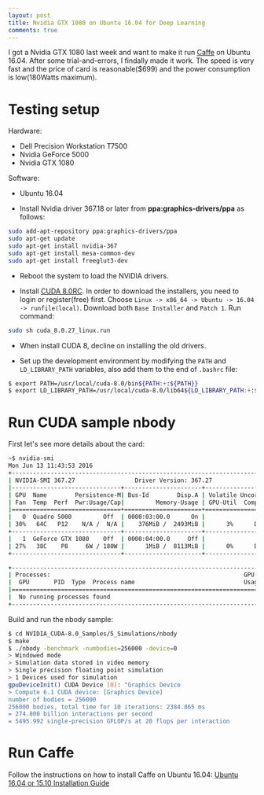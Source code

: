 ```yaml
---
layout: post
title: Nvidia GTX 1080 on Ubuntu 16.04 for Deep Learning
comments: true
---
```


I got a Nvidia GTX 1080 last week and want to make it run [Caffe](http://caffe.berkeleyvision.org/) on Ubuntu 16.04. After some trial-and-errors, I findally made it work. The speed is very fast and the price of card is reasonable($699) and the power consumption is low(180Watts maximum).


# Testing setup

Hardware:

 * Dell Precision Workstation T7500
 * Nvidia GeForce 5000
 * Nvidia GTX 1080
 
Software:

 * Ubuntu 16.04
 
 * Install Nvidia driver 367.18 or later from **ppa:graphics-drivers/ppa** as follows:

```bash
sudo add-apt-repository ppa:graphics-drivers/ppa
sudo apt-get update
sudo apt-get install nvidia-367
sudo apt-get install mesa-common-dev
sudo apt-get install freeglut3-dev
```

 * Reboot the system to load the NVIDIA drivers.
 
 * Install [CUDA 8.0RC](https://developer.nvidia.com/cuda-toolkit). In order to download the installers, you need to login or register(free) first. Choose `Linux -> x86_64 -> Ubuntu -> 16.04 -> runfile(local)`. Download both `Base Installer` and `Patch 1`. Run command:
 
```bash
sudo sh cuda_8.0.27_linux.run
```
 
 
 * When install CUDA 8, decline on installing the old drivers.
 
 * Set up the development environment by modifying the `PATH` and `LD_LIBRARY_PATH` variables, also add them to the end of `.bashrc` file:

```bash
$ export PATH=/usr/local/cuda-8.0/bin${PATH:+:${PATH}}
$ export LD_LIBRARY_PATH=/usr/local/cuda-8.0/lib64${LD_LIBRARY_PATH:+:${LD_LIBRARY_PATH}}
```

# Run CUDA sample nbody

First let's see more details about the card:

```bash
~$ nvidia-smi
Mon Jun 13 11:43:53 2016
+-----------------------------------------------------------------------------+
| NVIDIA-SMI 367.27                 Driver Version: 367.27                    |
|-------------------------------+----------------------+----------------------+
| GPU  Name        Persistence-M| Bus-Id        Disp.A | Volatile Uncorr. ECC |
| Fan  Temp  Perf  Pwr:Usage/Cap|         Memory-Usage | GPU-Util  Compute M. |
|===============================+======================+======================|
|   0  Quadro 5000         Off  | 0000:03:00.0      On |                  Off |
| 30%   64C   P12    N/A /  N/A |    376MiB /  2493MiB |      3%      Default |
+-------------------------------+----------------------+----------------------+
|   1  GeForce GTX 1080    Off  | 0000:04:00.0     Off |                  N/A |
| 27%   38C    P8     6W / 180W |      1MiB /  8113MiB |      0%      Default |
+-------------------------------+----------------------+----------------------+

+-----------------------------------------------------------------------------+
| Processes:                                                       GPU Memory |
|  GPU       PID  Type  Process name                               Usage      |
|=============================================================================|
|  No running processes found                                                 |
+-----------------------------------------------------------------------------+
```

Build and run the nbody sample:

```bash
$ cd NVIDIA_CUDA-8.0_Samples/5_Simulations/nbody
$ make
$ ./nbody -benchmark -numbodies=256000 -device=0
> Windowed mode
> Simulation data stored in video memory
> Single precision floating point simulation
> 1 Devices used for simulation
gpuDeviceInit() CUDA Device [0]: "Graphics Device
> Compute 6.1 CUDA device: [Graphics Device]
number of bodies = 256000
256000 bodies, total time for 10 iterations: 2384.865 ms
= 274.800 billion interactions per second
= 5495.992 single-precision GFLOP/s at 20 flops per interaction
```


# Run Caffe

Follow the instructions on how to install Caffe on Ubuntu 16.04: [Ubuntu 16.04 or 15.10 Installation Guide](https://github.com/BVLC/caffe/wiki/Ubuntu-16.04-or-15.10-Installation-Guide)

